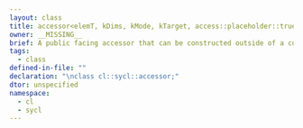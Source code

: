 ```yaml
---
layout: class
title: accessor<elemT, kDims, kMode, kTarget, access::placeholder::true_t>
owner: __MISSING__
brief: A public facing accessor that can be constructed outside of a command group.
tags:
  - class
defined-in-file: ""
declaration: "\nclass cl::sycl::accessor;"
dtor: unspecified
namespace:
  - cl
  - sycl
---
```

